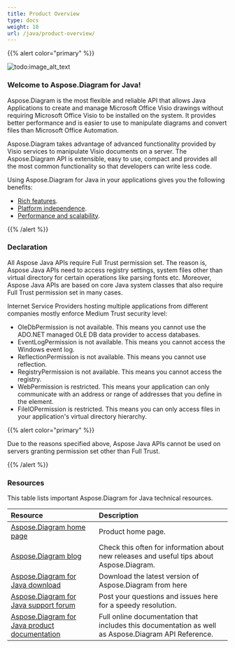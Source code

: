 ```yaml
---
title: Product Overview
type: docs
weight: 10
url: /java/product-overview/
---
```


{{% alert color="primary" %}} 

![todo:image_alt_text](product-overview_1.png)
### **Welcome to Aspose.Diagram for Java!**
Aspose.Diagram is the most flexible and reliable API that allows Java Applications to create and manage Microsoft Office Visio drawings without requiring Microsoft Office Visio to be installed on the system. It provides better performance and is easier to use to manipulate diagrams and convert files than Microsoft Office Automation.

Aspose.Diagram takes advantage of advanced functionality provided by Visio services to manipulate Visio documents on a server. The Aspose.Diagram API is extensible, easy to use, compact and provides all the most common functionality so that developers can write less code.

Using Aspose.Diagram for Java in your applications gives you the following benefits:

- [Rich features](/diagram/java/product-overview/).
- [Platform independence](/diagram/java/product-overview/).
- [Performance and scalability](/diagram/java/product-overview/).

{{% /alert %}} 
### **Declaration**
All Aspose Java APIs require Full Trust permission set. The reason is, Aspose Java APIs need to access registry settings, system files other than virtual directory for certain operations like parsing fonts etc. Moreover, Aspose Java APIs are based on core Java system classes that also require Full Trust permission set in many cases.

Internet Service Providers hosting multiple applications from different companies mostly enforce Medium Trust security level:

- OleDbPermission is not available. This means you cannot use the ADO.NET managed OLE DB data provider to access databases.
- EventLogPermission is not available. This means you cannot access the Windows event log.
- ReflectionPermission is not available. This means you cannot use reflection.
- RegistryPermission is not available. This means you cannot access the registry.
- WebPermission is restricted. This means your application can only communicate with an address or range of addresses that you define in the <trust> element.
- FileIOPermission is restricted. This means you can only access files in your application's virtual directory hierarchy.

{{% alert color="primary" %}} 

Due to the reasons specified above, Aspose Java APIs cannot be used on servers granting permission set other than Full Trust.

{{% /alert %}} 
### **Resources**
This table lists important Aspose.Diagram for Java technical resources.

|**Resource**|**Description**|
| :- | :- |
|[Aspose.Diagram home page](https://products.aspose.com/diagram/java)|Product home page.|
|[Aspose.Diagram blog](https://blog.aspose.com/category/aspose-products/aspose-diagram-product-family/)|Check this often for information about new releases and useful tips about Aspose.Diagram.|
|[Aspose.Diagram for Java download](https://repository.aspose.com/repo/com/aspose/aspose-diagram/)|Download the latest version of Aspose.Diagram from here|
|[Aspose.Diagram for Java support forum](https://forum.aspose.com/c/diagram/17)|Post your questions and issues here for a speedy resolution.|
|[Aspose.Diagram for Java product documentation](/diagram/java/home/)|Full online documentation that includes this documentation as well as Aspose.Diagram API Reference.|

